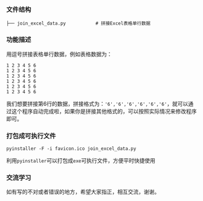 ### 文件结构

```
├── join_excel_data.py           # 拼接Excel表格单行数据
```

### 功能描述

用逗号拼接表格单行数据，例如表格数据为：

```
1 2 3 4 5 6
1 2 3 4 5 6
1 2 3 4 5 6
1 2 3 4 5 6
1 2 3 4 5 6
1 2 3 4 5 6
```

我们想要拼接第6行的数据，拼接格式为：`'6','6','6','6','6','6'`，就可以通过这个程序自动完成啦，如果你是拼接其他格式的，可以按照实际情况来修改程序即可。

### 打包成可执行文件

`pyinstaller -F -i favicon.ico join_excel_data.py`

利用`pyinstaller`可以打包成`exe`可执行文件，方便平时快捷使用

### 交流学习

如有写的不对或者错误的地方，希望大家指正，相互交流，谢谢。